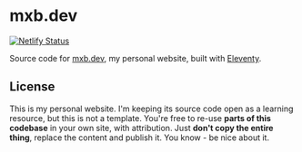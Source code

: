 # mxb.dev

[![Netlify Status](https://api.netlify.com/api/v1/badges/57999461-2350-4da3-8788-ca4e0e6dcb30/deploy-status)](https://app.netlify.com/sites/mxb/deploys)

Source code for [mxb.dev](https://mxb.dev), my personal website, built with [Eleventy](https://www.11ty.io).

## License

This is my personal website. I'm keeping its source code open as a learning resource, but this is not a template. You're free to re-use __parts of this codebase__ in your own site, with attribution. Just __don't copy the entire thing__, replace the content and publish it. You know - be nice about it.
